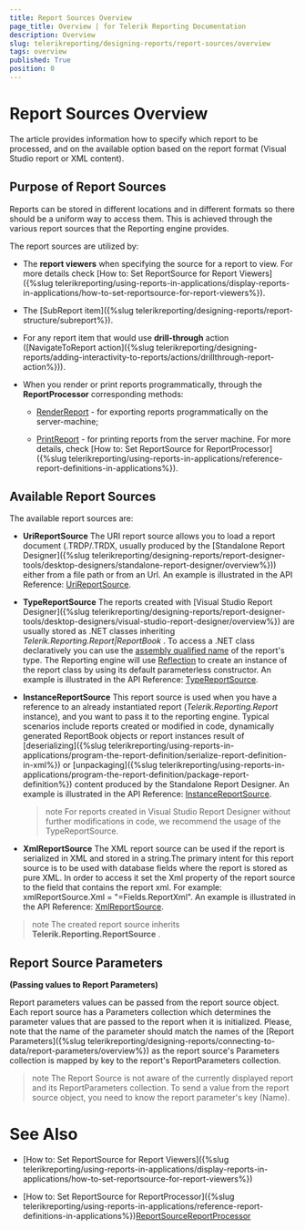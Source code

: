 ```yaml
---
title: Report Sources Overview
page_title: Overview | for Telerik Reporting Documentation
description: Overview
slug: telerikreporting/designing-reports/report-sources/overview
tags: overview
published: True
position: 0
---
```


# Report Sources Overview



The article provides information how to specify which report to be processed, and on the available option based on        the report format (Visual Studio report or XML content). 

## Purpose of Report Sources

Reports can be stored in different locations and in different formats so there should be a uniform way to           access them. This is achieved through the various report sources that the Reporting engine provides.         

The report sources are utilized by:

* The __report viewers__  when specifying the source for a report to view. For more details check                [How to: Set ReportSource for Report Viewers]({%slug telerikreporting/using-reports-in-applications/display-reports-in-applications/how-to-set-reportsource-for-report-viewers%}).             

* The [SubReport item]({%slug telerikreporting/designing-reports/report-structure/subreport%}).             

* For any report item that would use __drill-through__  action               ([NavigateToReport action]({%slug telerikreporting/designing-reports/adding-interactivity-to-reports/actions/drillthrough-report-action%})).             

* When you render or print reports programmatically, through the __ReportProcessor__                 corresponding methods:             

   + [RenderReport](/reporting/api/Telerik.Reporting.Processing.ReportProcessor#Telerik_Reporting_Processing_ReportProcessor_RenderReport_System_String_Telerik_Reporting_ReportSource_System_Collections_Hashtable_)                   - for exporting reports programmatically on the server-machine;                 

   + [PrintReport](/reporting/api/Telerik.Reporting.Processing.ReportProcessor#Telerik_Reporting_Processing_ReportProcessor_PrintReport_Telerik_Reporting_ReportSource_System_Drawing_Printing_PrinterSettings_)                   - for printing reports from the server machine.                 For more details, check [How to: Set ReportSource for ReportProcessor]({%slug telerikreporting/using-reports-in-applications/reference-report-definitions-in-applications%}).             

## Available Report Sources

The available report sources are:

* __UriReportSource__ The URI report source allows you to load a report document (.TRDP/.TRDX,               usually produced by the [Standalone Report Designer]({%slug telerikreporting/designing-reports/report-designer-tools/desktop-designers/standalone-report-designer/overview%})) either from a file path or from an Url.             An example is illustrated in the API Reference: [UriReportSource](/reporting/api/Telerik.Reporting.UriReportSource).             

* __TypeReportSource__ The reports created with [Visual Studio Report Designer]({%slug telerikreporting/designing-reports/report-designer-tools/desktop-designers/visual-studio-report-designer/overview%}) are usually stored as .NET classes inheriting               *Telerik.Reporting.Report|ReportBook* .               To access a .NET class declaratively you can use the [assembly qualified name](http://msdn.microsoft.com/en-us/library/30wyt9tk) of the report's type. The Reporting engine will use [Reflection](https://msdn.microsoft.com/en-us/library/ms173183(v=vs.110).aspx) to create an instance of the report class by using its default parameterless constructor.             An example is illustrated in the API Reference: [TypeReportSource](/reporting/api/Telerik.Reporting.TypeReportSource).             

* __InstanceReportSource__ This report source is used when you have a reference to an already instantiated report (*Telerik.Reporting.Report*  instance),               and you want to pass it to the reporting engine. Typical scenarios include reports created or modified in code, dynamically generated ReportBook objects               or report instances result of [deserializing]({%slug telerikreporting/using-reports-in-applications/program-the-report-definition/serialize-report-definition-in-xml%})               or [unpackaging]({%slug telerikreporting/using-reports-in-applications/program-the-report-definition/package-report-definition%}) content produced by the Standalone Report Designer.             An example is illustrated in the API Reference: [InstanceReportSource](/reporting/api/Telerik.Reporting.InstanceReportSource).             

   >note For reports created in Visual Studio Report Designer without further modifications in code, we recommend the usage of the TypeReportSource.

* __XmlReportSource__ The XML report source can be used if the report is serialized in XML and stored in a string.The primary intent for this report source is to be used with database fields where the report is stored as               pure XML. In order to access it set the Xml property of the report source to the field that contains the               report xml. For example: xmlReportSource.Xml = "=Fields.ReportXml".             An example is illustrated in the API Reference: [XmlReportSource](/reporting/api/Telerik.Reporting.XmlReportSource).             

>note The created report source inherits  __Telerik.Reporting.ReportSource__ .           


## Report Source Parameters

__(Passing values to Report Parameters)__ 

Report parameters values can be passed from the report source object. Each report source has a Parameters collection           which determines the parameter values that are passed to the report when it is initialized. Please, note that the name of the parameter           should match the names of the [Report Parameters]({%slug telerikreporting/designing-reports/connecting-to-data/report-parameters/overview%})           as the report source's Parameters collection is mapped by key to the report's ReportParameters collection.         

>note The Report Source is not aware of the currently displayed report and its ReportParameters collection.             To send a value from the report source object, you need to know the report parameter's key (Name).           


# See Also


 * [How to: Set ReportSource for Report Viewers]({%slug telerikreporting/using-reports-in-applications/display-reports-in-applications/how-to-set-reportsource-for-report-viewers%})

 * [How to: Set ReportSource for ReportProcessor]({%slug telerikreporting/using-reports-in-applications/reference-report-definitions-in-applications%})[ReportSource](/reporting/api/Telerik.Reporting.ReportSource)[ReportProcessor](/reporting/api/Telerik.Reporting.Processing.ReportProcessor)
